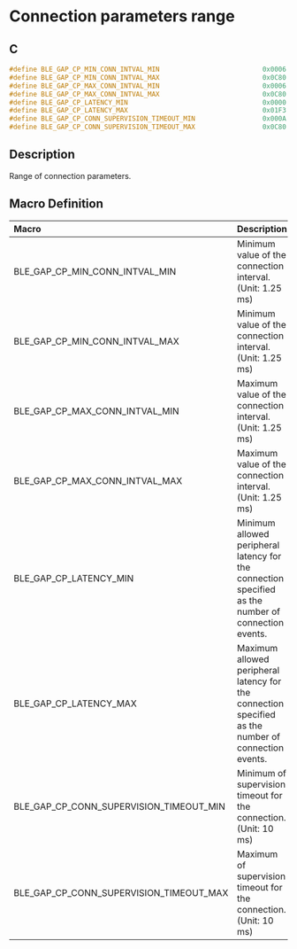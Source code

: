 # Connection parameters range

## C

```c
#define BLE_GAP_CP_MIN_CONN_INTVAL_MIN                          0x0006
#define BLE_GAP_CP_MIN_CONN_INTVAL_MAX                          0x0C80
#define BLE_GAP_CP_MAX_CONN_INTVAL_MIN                          0x0006
#define BLE_GAP_CP_MAX_CONN_INTVAL_MAX                          0x0C80
#define BLE_GAP_CP_LATENCY_MIN                                  0x0000
#define BLE_GAP_CP_LATENCY_MAX                                  0x01F3
#define BLE_GAP_CP_CONN_SUPERVISION_TIMEOUT_MIN                 0x000A
#define BLE_GAP_CP_CONN_SUPERVISION_TIMEOUT_MAX                 0x0C80
```

## Description

Range of connection parameters.

## Macro Definition

|Macro|Description|
|:---|:---|
|BLE_GAP_CP_MIN_CONN_INTVAL_MIN|Minimum value of the connection interval. (Unit: 1.25 ms)|
|BLE_GAP_CP_MIN_CONN_INTVAL_MAX|Minimum value of the connection interval. (Unit: 1.25 ms)|
|BLE_GAP_CP_MAX_CONN_INTVAL_MIN|Maximum value of the connection interval. (Unit: 1.25 ms)|
|BLE_GAP_CP_MAX_CONN_INTVAL_MAX|Maximum value of the connection interval. (Unit: 1.25 ms)|
|BLE_GAP_CP_LATENCY_MIN|Minimum allowed peripheral latency for the connection specified as the number of connection events.|
|BLE_GAP_CP_LATENCY_MAX|Maximum allowed peripheral latency for the connection specified as the number of connection events.|
|BLE_GAP_CP_CONN_SUPERVISION_TIMEOUT_MIN|Minimum of supervision timeout for the connection. (Unit: 10 ms)|
|BLE_GAP_CP_CONN_SUPERVISION_TIMEOUT_MAX|Maximum of supervision timeout for the connection. (Unit: 10 ms)|
